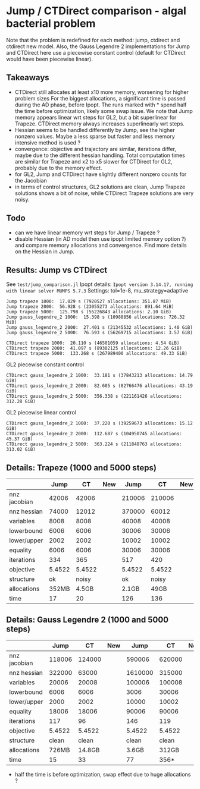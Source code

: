 # Jump / CTDirect comparison - algal bacterial problem

Note that the problem is redefined for each method: jump, ctdirect and ctdirect new model.
Also, the Gauss Legendre 2 implementations for Jump and CTDirect here use a piecewise constant control (default for CTDirect would have been piecewise linear).

## Takeaways
- CTDirect still allocates at least x10 more memory, worsening for higher problem sizes
For the biggest allocations, a significant time is passed during the AD phase, before Ipopt. The runs marked with * spend half the time before optimization, likely some swap issue.
We note that Jump memory appears linear wrt steps for GL2, but a bit superlinear for Trapeze. CTDirect memory always increases superlinearly wrt steps.
- Hessian seems to be handled differently by Jump, see the higher nonzero values.
Maybe a less sparse but faster and less memory intensive method is used ? 
- convergence: objective and trajectory are similar, iterations differ, maybe due to the different hessian handling. Total computation times are similar for Trapeze and x2 to x5 slower for CTDirect for GL2, probably due to the memory effect.
- for GL2, Jump and CTDirect have slightly different nonzero counts for the Jacobian
- in terms of control structures, GL2 solutions are clean, Jump Trapeze solutions shows a bit of noise, while CTDirect Trapeze solutions are very noisy.

## Todo
- can we have linear memory wrt steps for Jump / Trapeze ?
- disable Hessian (in AD model then use ipopt limited memory option ?) and compare memory allocations and convergence. Find more details on the Hessian in Jump.

## Results: Jump vs CTDirect
See `test/jump_comparison.jl`
Ipopt details: `Ipopt version 3.14.17, running with linear solver MUMPS 5.7.3`
Settings: tol=1e-8, mu_strategy=adaptive

```
Jump trapeze 1000:  17.029 s (7920527 allocations: 351.87 MiB)
Jump trapeze 2000:  56.928 s (23055273 allocations: 891.64 MiB)
Jump trapeze 5000:  125.798 s (55226843 allocations: 2.10 GiB)
Jump gauss_legendre_2 1000:  15.398 s (10988856 allocations: 726.32 MiB)
Jump gauss_legendre_2 2000:  27.401 s (21345532 allocations: 1.40 GiB)
Jump gauss_legendre_2 5000:  76.593 s (56269715 allocations: 3.57 GiB)
```

```
CTDirect trapeze 1000:  20.110 s (46501059 allocations: 4.54 GiB)
CTDirect trapeze 2000:  41.097 s (89302125 allocations: 12.26 GiB)
CTDirect trapeze 5000:  133.268 s (267989400 allocations: 49.33 GiB)
```
GL2 piecewise constant control
```
CTDirect gauss_legendre_2 1000:  33.181 s (37843213 allocations: 14.79 GiB)
CTDirect gauss_legendre_2 2000:  82.605 s (82766476 allocations: 43.19 GiB)
CTDirect gauss_legendre_2 5000:  356.338 s (221161426 allocations: 312.28 GiB)
```
GL2 piecewise linear control
```
CTDirect gauss_legendre_2 1000:  37.220 s (39259673 allocations: 15.12 GiB)
CTDirect gauss_legendre_2 2000:  112.687 s (104950745 allocations: 45.37 GiB)
CTDirect gauss_legendre_2 5000:  363.224 s (211848763 allocations: 313.02 GiB)
```

## Details: Trapeze (1000 and 5000 steps)

|                 | Jump   | CT     | New    | Jump     | CT       | New      |
|-----------------|--------|--------|--------|----------|----------|----------|
|nnz jacobian     | 42006  | 42006  |        | 210006   | 210006   |          |
|nnz hessian      | 74000  | 12012  |        | 370000   | 60012    |          |
|variables        | 8008   | 8008   |        | 40008    | 40008    |     |
|lowerbound       | 6006   | 6006   |        | 30006    | 30006    |     |
|lower/upper      | 2002   | 2002   |        | 10002    | 10002    |     |
|equality         | 6006   | 6006   |        | 30006    | 30006    |     |
|iterations       | 334    | 365    |        | 517      | 420      |       |
|objective        | 5.4522 | 5.4522 |        | 5.4522   | 5.4522   |    |
|structure        | ok     | noisy  |        | ok       | noisy    |          |
|allocations      | 352MB  | 4.5GB  |        | 2.1GB    | 49GB     |          |
|time             | 17     | 20     |        | 126      | 136      |          |


## Details: Gauss Legendre 2 (1000 and 5000 steps)

|                 | Jump   | CT     | New    | Jump     | CT       | New      |
|-----------------|--------|--------|--------|----------|----------|----------|
|nnz jacobian     | 118006 | 124000 |        | 590006   | 620000   |          |
|nnz hessian      | 322000 | 63000  |        | 1610000  | 315000   |          |
|variables        | 20006  | 20008  |   | 100006   | 100008   |    |
|lowerbound       | 6006   | 6006   |    | 3006     | 30006    |     |
|lower/upper      | 2000   | 2002   |    | 10000    | 10002    |     |
|equality         | 18006  | 18006  |   | 90006    | 90006    |     |
|iterations       | 117    | 96     |        | 146      | 119      |          |
|objective        | 5.4522 | 5.4522 |  | 5.4522   | 5.4522   |    |
|structure        | clean  | clean  |        | clean    | clean    |          |
|allocations      | 726MB  | 14.8GB |        | 3.6GB    | 312GB    |          |
|time             | 15     | 33     |        | 77       | 356*     |          |

* half the time is before optimization, swap effect due to huge allocations ?



